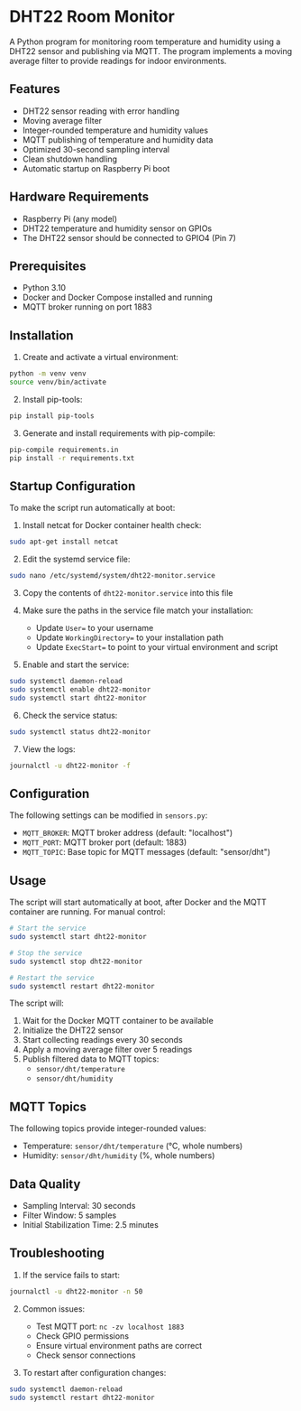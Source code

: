 # DHT22 Room Monitor

A Python program for monitoring room temperature and humidity using a DHT22 sensor and publishing via MQTT. The program implements a moving average filter to provide readings
for indoor environments.

## Features

- DHT22 sensor reading with error handling
- Moving average filter
- Integer-rounded temperature and humidity values
- MQTT publishing of temperature and humidity data
- Optimized 30-second sampling interval
- Clean shutdown handling
- Automatic startup on Raspberry Pi boot

## Hardware Requirements

- Raspberry Pi (any model)
- DHT22 temperature and humidity sensor on GPIOs
- The DHT22 sensor should be connected to GPIO4 (Pin 7)

## Prerequisites

- Python 3.10
- Docker and Docker Compose installed and running
- MQTT broker running on port 1883

## Installation

1. Create and activate a virtual environment:
```bash
python -m venv venv
source venv/bin/activate
```

2. Install pip-tools:
```bash
pip install pip-tools
```

3. Generate and install requirements with pip-compile:
```bash
pip-compile requirements.in
pip install -r requirements.txt
```

## Startup Configuration

To make the script run automatically at boot:

1. Install netcat for Docker container health check:
```bash
sudo apt-get install netcat
```

2. Edit the systemd service file:
```bash
sudo nano /etc/systemd/system/dht22-monitor.service
```

3. Copy the contents of `dht22-monitor.service` into this file

4. Make sure the paths in the service file match your installation:
   - Update `User=` to your username
   - Update `WorkingDirectory=` to your installation path
   - Update `ExecStart=` to point to your virtual environment and script

5. Enable and start the service:
```bash
sudo systemctl daemon-reload
sudo systemctl enable dht22-monitor
sudo systemctl start dht22-monitor
```

6. Check the service status:
```bash
sudo systemctl status dht22-monitor
```

7. View the logs:
```bash
journalctl -u dht22-monitor -f
```

## Configuration

The following settings can be modified in `sensors.py`:

- `MQTT_BROKER`: MQTT broker address (default: "localhost")
- `MQTT_PORT`: MQTT broker port (default: 1883)
- `MQTT_TOPIC`: Base topic for MQTT messages (default: "sensor/dht")

## Usage

The script will start automatically at boot, after Docker and the MQTT container are running. For manual control:

```bash
# Start the service
sudo systemctl start dht22-monitor

# Stop the service
sudo systemctl stop dht22-monitor

# Restart the service
sudo systemctl restart dht22-monitor
```

The script will:
1. Wait for the Docker MQTT container to be available
2. Initialize the DHT22 sensor
3. Start collecting readings every 30 seconds
4. Apply a moving average filter over 5 readings
6. Publish filtered data to MQTT topics:
   - `sensor/dht/temperature`
   - `sensor/dht/humidity`

## MQTT Topics

The following topics provide integer-rounded values:
- Temperature: `sensor/dht/temperature` (°C, whole numbers)
- Humidity: `sensor/dht/humidity` (%, whole numbers)

## Data Quality

- Sampling Interval: 30 seconds
- Filter Window: 5 samples
- Initial Stabilization Time: 2.5 minutes


## Troubleshooting

1. If the service fails to start:
```bash
journalctl -u dht22-monitor -n 50
```

2. Common issues:
   - Test MQTT port: `nc -zv localhost 1883`
   - Check GPIO permissions
   - Ensure virtual environment paths are correct
   - Check sensor connections

3. To restart after configuration changes:
```bash
sudo systemctl daemon-reload
sudo systemctl restart dht22-monitor
```
